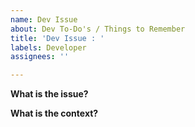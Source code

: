 ```yaml
---
name: Dev Issue
about: Dev To-Do's / Things to Remember
title: 'Dev Issue : '
labels: Developer
assignees: ''

---
```


**What is the issue?**



**What is the context?**
